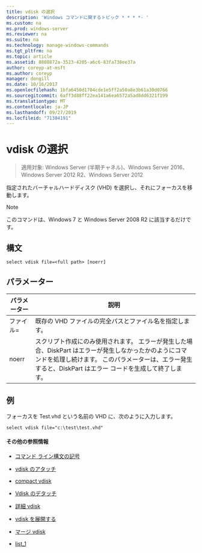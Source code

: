 ```yaml
---
title: vdisk の選択
description: 'Windows コマンドに関するトピック * * * *- '
ms.custom: na
ms.prod: windows-server
ms.reviewer: na
ms.suite: na
ms.technology: manage-windows-commands
ms.tgt_pltfrm: na
ms.topic: article
ms.assetid: 8808872a-3523-4205-a6c6-83fa738ee37a
author: coreyp-at-msft
ms.author: coreyp
manager: dongill
ms.date: 10/16/2017
ms.openlocfilehash: 1bfa6450d1704cde1e5ff2a50a8e3b61a30d0766
ms.sourcegitcommit: 6aff3d88ff22ea141a6ea6572a5ad8dd6321f199
ms.translationtype: MT
ms.contentlocale: ja-JP
ms.lasthandoff: 09/27/2019
ms.locfileid: "71384191"
---
```

# <a name="select-vdisk"></a>vdisk の選択

>適用対象: Windows Server (半期チャネル)、Windows Server 2016、Windows Server 2012 R2、Windows Server 2012

指定されたバーチャルハードディスク \(VHD\) を選択し、それにフォーカスを移動します。  
  
> [!NOTE]  
> このコマンドは、Windows 7 と Windows Server 2008 R2 に該当するだけです。  
  
## <a name="syntax"></a>構文  
  
```  
select vdisk file=<full path> [noerr]  
```  
  
## <a name="parameters"></a>パラメーター  
  
|パラメーター|説明|  
|-------|--------|  
|ファイル\=<full path>|既存の VHD ファイルの完全パスとファイル名を指定します。|  
|noerr|スクリプト作成にのみ使用されます。 エラーが発生した場合、DiskPart はエラーが発生しなかったかのようにコマンドを処理し続けます。 このパラメーターは、エラー発生すると、DiskPart はエラー コードを生成して終了します。|  
  
## <a name="BKMK_examples"></a>例  
フォーカスを Test.vhd という名前の VHD に、次のように入力します。  
  
```  
select vdisk file="c:\test\test.vhd"  
```  
  
#### <a name="additional-references"></a>その他の参照情報  
  
-   [コマンド ライン構文の記号](command-line-syntax-key.md)  
  
-   [vdisk のアタッチ](attach-vdisk.md)  
  
-   [compact vdisk](compact-vdisk.md)  
  
  
  
-   [Vdisk のデタッチ](detach-vdisk.md)  
  
-   [詳細 vdisk](detail-vdisk.md)  
  
-   [vdisk を展開する](expand-vdisk.md)  
  
-   [マージ vdisk](merge-vdisk.md)  
  
-   [list_1](list_1.md)  
  

